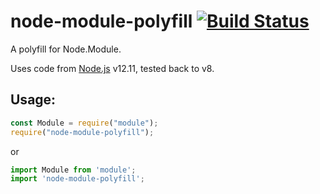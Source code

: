 # node-module-polyfill [![Build Status](https://travis-ci.com/dmchurch/node-module-polyfill.svg?branch=master)](https://travis-ci.com/dmchurch/node-module-polyfill)

A polyfill for Node.Module.

Uses code from [Node.js](https://github.com/nodejs/node) v12.11, tested back to v8.

## Usage:

```javascript
const Module = require("module");
require("node-module-polyfill");
```

or

```javascript
import Module from 'module';
import 'node-module-polyfill';
```